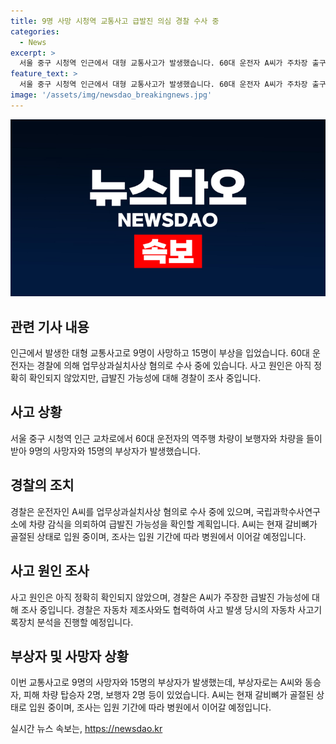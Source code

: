 ```yaml
---
title: 9명 사망 시청역 교통사고 급발진 의심 경찰 수사 중
categories:
  - News
excerpt: >
  서울 중구 시청역 인근에서 대형 교통사고가 발생했습니다. 60대 운전자 A씨가 주차장 출구에서 급가속해 역주행하며 보행자와 차량을 들이받았고, 사망자 9명과 부상자 6명을 낸 것으로 파악됐습니다. A씨는 경찰에 의해 교통사고 처리 특례법 위반 혐의로 입건됐으며, 사고 원인은 급발진 가능성 등 아직 조사 중입니다. A씨는 현재 입원 중이며, 의사 소견을 들은 뒤 조사가 이어질 예정입니다.
feature_text: >
  서울 중구 시청역 인근에서 대형 교통사고가 발생했습니다. 60대 운전자 A씨가 주차장 출구에서 급가속해 역주행하며 보행자와 차량을 들이받았고, 사망자 9명과 부상자 6명을 낸 것으로 파악됐습니다. A씨는 경찰에 의해 교통사고 처리 특례법 위반 혐의로 입건됐으며, 사고 원인은 급발진 가능성 등 아직 조사 중입니다. A씨는 현재 입원 중이며, 의사 소견을 들은 뒤 조사가 이어질 예정입니다.
image: '/assets/img/newsdao_breakingnews.jpg'
---
```


<p><img src="/assets/img/newsdao_breakingnews.jpg" alt="cryptoinkorea 속보" /></p>

<h2 data-ke-size="size26">관련 기사 내용</h2>

<p data-ke-size="size16">인근에서 발생한 대형 교통사고로 9명이 사망하고 15명이 부상을 입었습니다. 60대 운전자는 경찰에 의해 업무상과실치사상 혐의로 수사 중에 있습니다. 사고 원인은 아직 정확히 확인되지 않았지만, 급발진 가능성에 대해 경찰이 조사 중입니다.</p>

<h2 data-ke-size="size26">사고 상황</h2>

<p data-ke-size="size16">서울 중구 시청역 인근 교차로에서 60대 운전자의 역주행 차량이 보행자와 차량을 들이받아 9명의 사망자와 15명의 부상자가 발생했습니다.</p>

<h2 data-ke-size="size26">경찰의 조치</h2>

<p data-ke-size="size16">경찰은 운전자인 A씨를 업무상과실치사상 혐의로 수사 중에 있으며, 국립과학수사연구소에 차량 감식을 의뢰하여 급발진 가능성을 확인할 계획입니다. A씨는 현재 갈비뼈가 골절된 상태로 입원 중이며, 조사는 입원 기간에 따라 병원에서 이어갈 예정입니다.</p>

<h2 data-ke-size="size26">사고 원인 조사</h2>

<p data-ke-size="size16">사고 원인은 아직 정확히 확인되지 않았으며, 경찰은 A씨가 주장한 급발진 가능성에 대해 조사 중입니다. 경찰은 자동차 제조사와도 협력하여 사고 발생 당시의 자동차 사고기록장치 분석을 진행할 예정입니다.</p>

<h2 data-ke-size="size26">부상자 및 사망자 상황</h2>

<p data-ke-size="size16">이번 교통사고로 9명의 사망자와 15명의 부상자가 발생했는데, 부상자로는 A씨와 동승자, 피해 차량 탑승자 2명, 보행자 2명 등이 있었습니다. A씨는 현재 갈비뼈가 골절된 상태로 입원 중이며, 조사는 입원 기간에 따라 병원에서 이어갈 예정입니다.</p>
실시간 뉴스 속보는, <a href="https://newsdao.kr" rel="dofollow">https://newsdao.kr</a>


